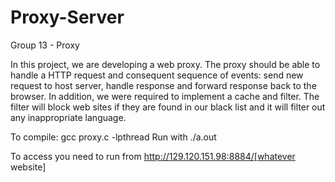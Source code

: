 # Proxy-Server
Group 13 - Proxy 

In this project, we are developing a web proxy. The proxy should be able to handle a HTTP request and consequent sequence of events: send new request to host server, handle response and forward response back to the browser. In addition, we were required to implement a cache and filter. The filter will block web sites if they are found in our black list and it will filter out any inappropriate language. 

To compile: gcc proxy.c -lpthread
Run with ./a.out

To access you need to run from http://129.120.151.98:8884/[whatever website]
